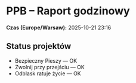 # PPB – Raport godzinowy
**Czas (Europe/Warsaw):** 2025-10-21 23:16

## Status projektów
- Bezpieczny Pieszy — OK
- Zwolnij przy przejściu — OK
- Odblask ratuje życie — OK

